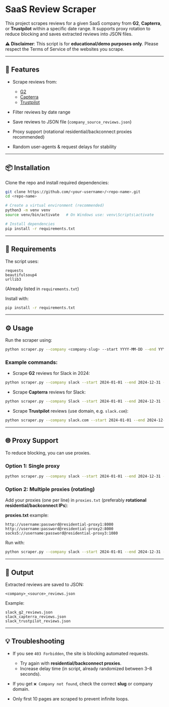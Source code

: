 # SaaS Review Scraper

This project scrapes reviews for a given SaaS company from **G2**, **Capterra**, or **Trustpilot** within a specific date range.
It supports proxy rotation to reduce blocking and saves extracted reviews into JSON files.

⚠️ **Disclaimer**: This script is for **educational/demo purposes only**. Please respect the Terms of Service of the websites you scrape.

---

## 🚀 Features

* Scrape reviews from:

  * [G2](https://www.g2.com)
  * [Capterra](https://www.capterra.com)
  * [Trustpilot](https://www.trustpilot.com)
* Filter reviews by date range
* Save reviews to JSON file (`company_source_reviews.json`)
* Proxy support (rotational residential/backconnect proxies recommended)
* Random user-agents & request delays for stability

---

## 📦 Installation

Clone the repo and install required dependencies:

```bash
git clone https://github.com/<your-username>/<repo-name>.git
cd <repo-name>

# Create a virtual environment (recommended)
python3 -m venv venv
source venv/bin/activate   # On Windows use: venv\Scripts\activate

# Install dependencies
pip install -r requirements.txt
```

---

## 📑 Requirements

The script uses:

```
requests
beautifulsoup4
urllib3
```

(Already listed in `requirements.txt`)

Install with:

```bash
pip install -r requirements.txt
```

---

## ⚙️ Usage

Run the scraper using:

```bash
python scraper.py --company <company-slug> --start YYYY-MM-DD --end YYYY-MM-DD --source <source>
```

### Example commands:

* Scrape **G2** reviews for Slack in 2024:

```bash
python scraper.py --company slack --start 2024-01-01 --end 2024-12-31 --source g2
```

* Scrape **Capterra** reviews for Slack:

```bash
python scraper.py --company Slack --start 2024-01-01 --end 2024-12-31 --source capterra
```

* Scrape **Trustpilot** reviews (use domain, e.g. `slack.com`):

```bash
python scraper.py --company slack.com --start 2024-01-01 --end 2024-12-31 --source trustpilot
```

---

## 🌐 Proxy Support

To reduce blocking, you can use proxies.

### Option 1: Single proxy

```bash
python scraper.py --company slack --start 2024-01-01 --end 2024-12-31 --source g2 --proxy http://ip:port
```

### Option 2: Multiple proxies (rotating)

Add your proxies (one per line) in `proxies.txt` (preferably **rotational residential/backconnect IPs**):

**proxies.txt** example:

```
http://username:password@residential-proxy1:8000
http://username:password@residential-proxy2:8000
socks5://username:password@residential-proxy3:1080
```

Run with:

```bash
python scraper.py --company slack --start 2024-01-01 --end 2024-12-31 --source g2 --proxy-file proxies.txt
```

---

## 📂 Output

Extracted reviews are saved to JSON:

```
<company>_<source>_reviews.json
```

Example:

```
slack_g2_reviews.json
slack_capterra_reviews.json
slack_trustpilot_reviews.json
```

---

## 💡 Troubleshooting

* If you see `403 Forbidden`, the site is blocking automated requests.

  * Try again with **residential/backconnect proxies**.
  * Increase delay time (in script, already randomized between 3–8 seconds).
* If you get `❌ Company not found`, check the correct **slug** or company domain.
* Only first 10 pages are scraped to prevent infinite loops.
